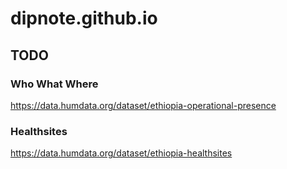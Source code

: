 # dipnote.github.io

## TODO

### Who What Where
https://data.humdata.org/dataset/ethiopia-operational-presence

### Healthsites
https://data.humdata.org/dataset/ethiopia-healthsites

### 